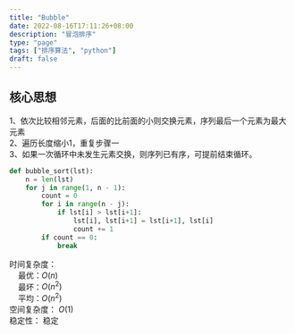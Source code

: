 ```yaml
---
title: "Bubble"
date: 2022-08-16T17:11:26+08:00
description: "冒泡排序"
type: "page"
tags: ["排序算法", "python"]
draft: false
---
```


## 核心思想

1、依次比较相邻元素，后面的比前面的小则交换元素，序列最后一个元素为最大元素  
2、遍历长度缩小1，重复步骤一  
3、如果一次循环中未发生元素交换，则序列已有序，可提前结束循环。  
```python
def bubble_sort(lst):
    n = len(lst)
    for j in range(1, n - 1):
        count = 0
        for i in range(n - j):
            if lst[i] > lst[i+1]:
                lst[i], lst[i+1] = lst[i+1], lst[i]
                count += 1
        if count == 0:
            break
```
时间复杂度：  
&nbsp; &nbsp; 最优：$O(n)$  
&nbsp; &nbsp; 最坏：$O(n^2)$  
&nbsp; &nbsp; 平均：$O(n^2)$  
空间复杂度： $O(1)$  
稳定性： 稳定